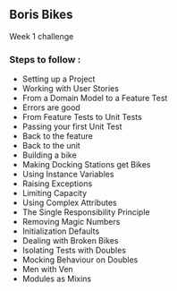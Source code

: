 ## Boris Bikes

Week 1 challenge

### Steps to follow :

* Setting up a Project
* Working with User Stories
* From a Domain Model to a Feature Test
* Errors are good
* From Feature Tests to Unit Tests
* Passing your first Unit Test
* Back to the feature
* Back to the unit
* Building a bike
* Making Docking Stations get Bikes
* Using Instance Variables
* Raising Exceptions
* Limiting Capacity
* Using Complex Attributes
* The Single Responsibility Principle
* Removing Magic Numbers
* Initialization Defaults
* Dealing with Broken Bikes
* Isolating Tests with Doubles
* Mocking Behaviour on Doubles
* Men with Ven
* Modules as Mixins
